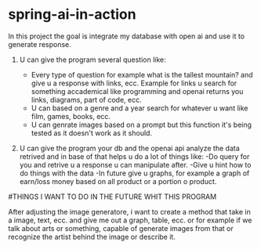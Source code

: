# spring-ai-in-action

In this project the goal is integrate my database with open ai and use it to generate response.

1. U can give the program several question like:
     - Every type of question for example what is the tallest mountain? and give u a response with links, ecc. Example for links
       u search for something accademical like programming and openai returns you links, diagrams, part of code, ecc.
     - U can based on a genre and a year search for whatever u want like film, games, books, ecc.
     - U can genrate images based on a prompt but this function it's being tested as it doesn't work as it should.
  
2. U can give the program your db and the openai api analyze the data retrived and in base of that helps u do a lot of things
   like:
      -Do query for you and retrive u a response u can manipulate after.
      -Give u hint how to do things with the data
      -In future give u graphs, for example a graph of earn/loss money based on all product or a portion o product.

#THINGS I WANT TO DO IN THE FUTURE WHIT THIS PROGRAM

After adjusting the image generatore, i want to create a method that take in a image, text, ecc. and give me out a graph, table, ecc. or for example if we talk about arts or something, capable of generate images from that or recognize the artist behind the image or describe it.
